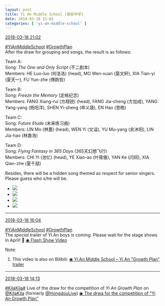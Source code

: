 ```yaml
---
layout: post
title: Yi An Middle School (易安中学)
date: 2018-03-18 21:02
categories: [ 'yi-an-middle-school' ]
---
```


<div class="weibo-info">
  <a href="https://weibo.com/6074218720/G7Z0wiqJ3">2018-03-18 21:02</a>
</div>

[#YiAnMiddleSchool](https://weibo.com/p/100808e5c67e0668537d4caddefd946dcff208/super_index) [#GrowthPlan](https://weibo.com/p/100808fe7264e4339c41df171df3260846e152)  
After the draw for grouping and songs, the result is as follows:

<!-- more -->

Team A:  
Song: *The One and Only Script* (不二剧本)  
Members: HE Luo-luo (何洛洛) (head), MO Wen-xuan (莫文轩), XIA Tian-yi (夏天一), FU Yun-zhe (傅韵哲)

Team B:  
Song: *Freeze the Memory* (定格纪念)  
Members: FANG Xiang-rui (方翔锐) (head), FANG Jia-cheng (方加成), YANG Yang-yang (杨阳洋), SHEN Yi-sheng (申义晟), EN Hao (恩皓)

Team C:  
Song: *Future Etude* (未来练习曲)  
Members: LIN Mo (林墨) (head), WEN Yi (文溢), YU Mu-yang (余沐阳), LIN Jia-hao (林嘉浩)

Team D:  
Song: *Flying Fantasy in 365 Days* (365天幻想飞行)  
Members: CHI Yi (池忆) (head), YE Xiao-ao (叶筱傲), YAN Ke (闫钶), XIA Qian-zhe (夏千喆)

Besides, there will be a hidden song themed as respect for senior singers. Please guess who s/he will be.

<ul class="weibo-pic-list-2">
  <li class="weibo-pic">
    <a href="https://wx4.sinaimg.cn/mw690/006D4NLGly1fpi2oyx4bfj31e00xckf5.jpg"><img src="https://wx4.sinaimg.cn/thumb150/006D4NLGly1fpi2oyx4bfj31e00xckf5.jpg"/></a>
  </li>
  <li class="weibo-pic">
    <a href="https://wx3.sinaimg.cn/mw690/006D4NLGly1fpi2p14g4rj31e02307wi.jpg"><img src="https://wx3.sinaimg.cn/thumb150/006D4NLGly1fpi2p14g4rj31e02307wi.jpg"/></a>
  </li>
  <li class="weibo-pic">
    <a href="https://wx3.sinaimg.cn/mw690/006D4NLGly1fpi2p937l2j33vc2kwkjs.jpg"><img src="https://wx3.sinaimg.cn/thumb150/006D4NLGly1fpi2p937l2j33vc2kwkjs.jpg"/></a>
  </li>
  <li class="weibo-pic">
    <a href="https://wx4.sinaimg.cn/mw690/006D4NLGly1fpi2oxg980j31e02301ky.jpg"><img src="https://wx4.sinaimg.cn/thumb150/006D4NLGly1fpi2oxg980j31e02301ky.jpg"/></a>
  </li>
</ul>

---

<div class="weibo-info">
  <a href="https://weibo.com/6074218720/G7X3CsxV4">2018-03-18 16:04</a>
</div>

[#YiAnMiddleSchool](https://weibo.com/p/100808e5c67e0668537d4caddefd946dcff208/super_index) [#GrowthPlan](https://weibo.com/p/100808fe7264e4339c41df171df3260846e152)  
The *special* trailer of Yi An boys is coming. Please wait for the stage shows in April! :metal: [◉ Flash Show Video](https://www.miaopai.com/show/Tbt5HzKOOddkgHmfK0Y8RlrB7GJzEFjzWOsV4w__.htm)

Note:
1. This video is also on Bilibili: [◉ Yi An Middle School – Yi An "Growth Plan" trailer](https://www.bilibili.com/video/av20930675)

---

<div class="weibo-info">
  <a href="https://weibo.com/6074218720/G7WkioNnl">2018-03-18 14:13</a>
</div>

[#KilaKila#](//huati.weibo.com/k/KilaKila) Live of the draw for the competition of *Yi An Growth Plan* on [@KilaKila](https://weibo.com/u/5990184179) (formerly [@HongdouLive](https://weibo.com/u/5990184179)) [◉ The drwa for the competition of “Yi An Growth Plan”](http://www.hongdoufm.com/room/1112733027735175179)
